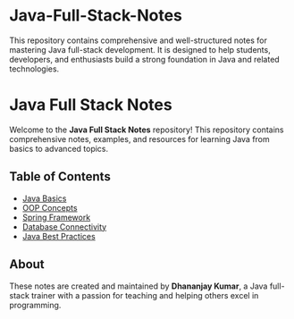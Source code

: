 # Java-Full-Stack-Notes
This repository contains comprehensive and well-structured notes for mastering Java full-stack development. It is designed to help students, developers, and enthusiasts build a strong foundation in Java and related technologies.

# Java Full Stack Notes
Welcome to the **Java Full Stack Notes** repository! This repository contains comprehensive notes, examples, and resources for learning Java from basics to advanced topics.

## Table of Contents
- [Java Basics](#java-basics)
- [OOP Concepts](#oop-concepts)
- [Spring Framework](#spring-framework)
- [Database Connectivity](#database-connectivity)
- [Java Best Practices](#java-best-practices)

## About
These notes are created and maintained by **Dhananjay Kumar**, a Java full-stack trainer with a passion for teaching and helping others excel in programming.


